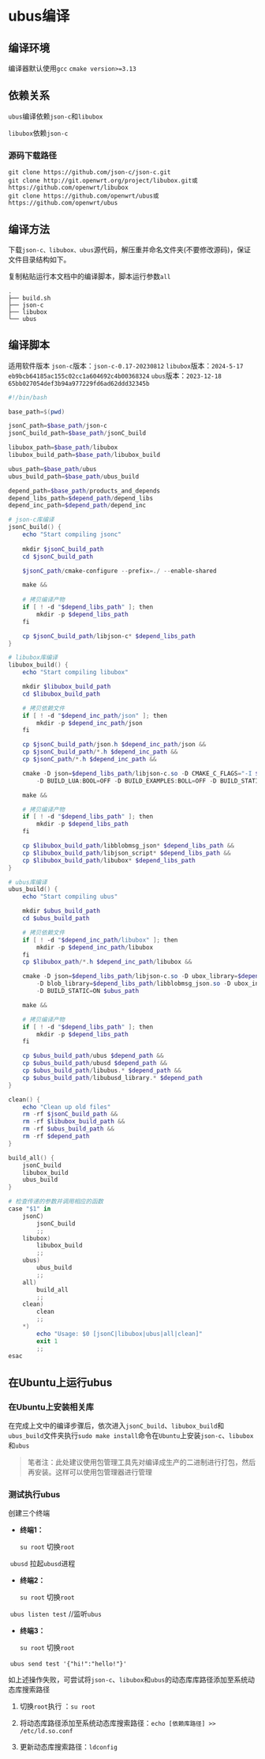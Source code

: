 # ubus编译

## 编译环境

编译器默认使用`gcc`
`cmake version>=3.13`



## 依赖关系

`ubus`编译依赖`json-c`和`libubox`

`libubox`依赖`json-c`



### 源码下载路径

```
git clone https://github.com/json-c/json-c.git
git clone http://git.openwrt.org/project/libubox.git或https://github.com/openwrt/libubox
git clone https://github.com/openwrt/ubus或https://github.com/openwrt/ubus
```



## 编译方法

下载`json-c、libubox、ubus`源代码，解压重并命名文件夹(不要修改源码)，保证文件目录结构如下。

复制粘贴运行本文档中的编译脚本，脚本运行参数`all`

```
.
├── build.sh
├── json-c
├── libubox
└── ubus
```



## 编译脚本

适用软件版本
`json-c`版本：`json-c-0.17-20230812`
`libubox`版本：`2024-5-17 eb9bcb64185ac155c02cc1a604692c4b00368324`
`ubus`版本：`2023-12-18 65bb027054def3b94a977229fd6ad62ddd32345b`

```powershell
#!/bin/bash

base_path=$(pwd)

jsonC_path=$base_path/json-c
jsonC_build_path=$base_path/jsonC_build

libubox_path=$base_path/libubox
libubox_build_path=$base_path/libubox_build

ubus_path=$base_path/ubus
ubus_build_path=$base_path/ubus_build

depend_path=$base_path/products_and_depends
depend_libs_path=$depend_path/depend_libs
depend_inc_path=$depend_path/depend_inc

# json-c库编译
jsonC_build() {
    echo "Start compiling jsonc"
    
    mkdir $jsonC_build_path
    cd $jsonC_build_path

    $jsonC_path/cmake-configure --prefix=./ --enable-shared

    make &&
    
    # 拷贝编译产物
    if [ ! -d "$depend_libs_path" ]; then
        mkdir -p $depend_libs_path
    fi

    cp $jsonC_build_path/libjson-c* $depend_libs_path
}

# libubox库编译
libubox_build() {
    echo "Start compiling libubox"

    mkdir $libubox_build_path
    cd $libubox_build_path

    # 拷贝依赖文件
    if [ ! -d "$depend_inc_path/json" ]; then
        mkdir -p $depend_inc_path/json
    fi

    cp $jsonC_build_path/json.h $depend_inc_path/json &&
    cp $jsonC_build_path/*.h $depend_inc_path &&
    cp $jsonC_path/*.h $depend_inc_path &&

    cmake -D json=$depend_libs_path/libjson-c.so -D CMAKE_C_FLAGS="-I $depend_inc_path"\
        -D BUILD_LUA:BOOL=OFF -D BUILD_EXAMPLES:BOLL=OFF -D BUILD_STATIC=ON $libubox_path

    make &&

    # 拷贝编译产物
    if [ ! -d "$depend_libs_path" ]; then
        mkdir -p $depend_libs_path
    fi

    cp $libubox_build_path/libblobmsg_json* $depend_libs_path &&
    cp $libubox_build_path/libjson_script* $depend_libs_path &&
    cp $libubox_build_path/libubox* $depend_libs_path
}

# ubus库编译
ubus_build() {
    echo "Start compiling ubus"

    mkdir $ubus_build_path
    cd $ubus_build_path

    # 拷贝依赖文件
    if [ ! -d "$depend_inc_path/libubox" ]; then
        mkdir -p $depend_inc_path/libubox
    fi
    cp $libubox_path/*.h $depend_inc_path/libubox &&

    cmake -D json=$depend_libs_path/libjson-c.so -D ubox_library=$depend_libs_path/libubox.so \
        -D blob_library=$depend_libs_path/libblobmsg_json.so -D ubox_include_dir:PATH=$depend_inc_path -D BUILD_LUA=OFF\
        -D BUILD_STATIC=ON $ubus_path

    make &&

    # 拷贝编译产物
    if [ ! -d "$depend_libs_path" ]; then
        mkdir -p $depend_libs_path
    fi

    cp $ubus_build_path/ubus $depend_path &&
    cp $ubus_build_path/ubusd $depend_path &&
    cp $ubus_build_path/libubus.* $depend_path &&
    cp $ubus_build_path/libubusd_library.* $depend_path
}

clean() {
    echo "Clean up old files"
    rm -rf $jsonC_build_path &&
    rm -rf $libubox_build_path &&
    rm -rf $ubus_build_path &&
    rm -rf $depend_path
}

build_all() {
    jsonC_build
    libubox_build
    ubus_build
}

# 检查传递的参数并调用相应的函数
case "$1" in
    jsonC)
        jsonC_build
        ;;
    libubox)
        libubox_build
        ;;
    ubus)
        ubus_build
        ;;
    all)
        build_all
        ;;
    clean)
        clean
        ;;
    *)
        echo "Usage: $0 [jsonC|libubox|ubus|all|clean]"
        exit 1
        ;;
esac
```



## 在Ubuntu上运行ubus

### 在Ubuntu上安装相关库

在完成上文中的编译步骤后，依次进入`jsonC_build`、`libubox_build`和`ubus_build`文件夹执行`sudo make install`命令在`Ubuntu`上安装`json-c`、`libubox`和`ubus`

> 笔者注：此处建议使用包管理工具先对编译成生产的二进制进行打包，然后再安装。这样可以使用包管理器进行管理

### 测试执行ubus

创建三个终端

* **终端1：**

  `su root` 切换`root`

​	`ubusd`  拉起`ubusd`进程

* **终端2：**

  `su root` 切换`root`

​	`ubus listen test` //监听`ubus`

* **终端3：**

  `su root` 切换`root`

​	`ubus send test '{"hi!":"hello!"}'`



如上述操作失败，可尝试将`json-c`、`libubox`和`ubus`的动态库库路径添加至系统动态库搜索路径

1. 切换`root`执行 ：`su root` 

2. 将动态库路径添加至系统动态库搜索路径：`echo [依赖库路径] >> /etc/ld.so.conf`

3. 更新动态库搜索路径：`ldconfig`
